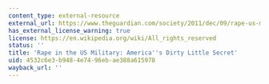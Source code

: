 ```yaml
---
content_type: external-resource
external_url: https://www.theguardian.com/society/2011/dec/09/rape-us-military
has_external_license_warning: true
license: https://en.wikipedia.org/wiki/All_rights_reserved
status: ''
title: 'Rape in the US Military: America''s Dirty Little Secret'
uid: 4532c6e3-b948-4e74-96eb-ae388a615978
wayback_url: ''
---
```

